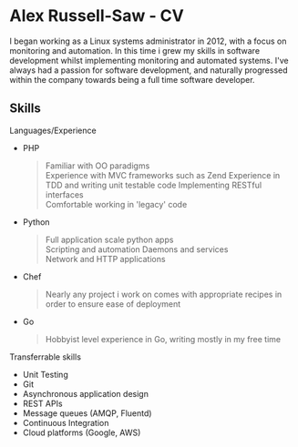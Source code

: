 Alex Russell-Saw - CV
=====================

I began working as a Linux systems administrator in 2012, with a focus on monitoring and automation. In this time i grew my skills in software development whilst implementing monitoring and automated systems. I've always had a passion for software development, and naturally progressed within the company towards being a full time software developer.

Skills
-----

Languages/Experience

* PHP
    >Familiar with OO paradigms  
    >Experience with MVC frameworks such as Zend
    >Experience in TDD and writing unit testable code
    >Implementing RESTful interfaces  
    >Comfortable working in 'legacy' code  
* Python
    >Full application scale python apps  
    >Scripting and automation
    >Daemons and services  
    >Network and HTTP applications
* Chef
    >Nearly any project i work on comes with appropriate recipes in order to ensure ease of deployment
* Go
    >Hobbyist level experience in Go, writing mostly in my free time

Transferrable skills

* Unit Testing
* Git
* Asynchronous application design
* REST APIs
* Message queues (AMQP, Fluentd)
* Continuous Integration
* Cloud platforms (Google, AWS)
